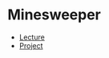 # Minesweeper

- [Lecture](https://cs50.harvard.edu/ai/2024/notes/2/)
- [Project](https://cs50.harvard.edu/ai/2024/projects/2/pagerank/)